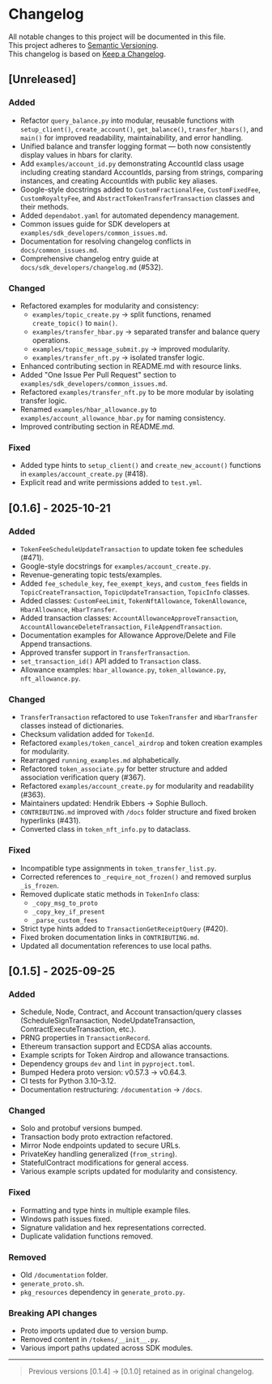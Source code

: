 # Changelog

All notable changes to this project will be documented in this file.  
This project adheres to [Semantic Versioning](https://semver.org).  
This changelog is based on [Keep a Changelog](https://keepachangelog.com/en/1.1.0/).

## [Unreleased]

### Added
- Refactor `query_balance.py` into modular, reusable functions with `setup_client()`, `create_account()`, `get_balance()`, `transfer_hbars()`, and `main()` for improved readability, maintainability, and error handling.
- Unified balance and transfer logging format — both now consistently display values in hbars for clarity.
- Add `examples/account_id.py` demonstrating AccountId class usage including creating standard AccountIds, parsing from strings, comparing instances, and creating AccountIds with public key aliases.
- Google-style docstrings added to `CustomFractionalFee`, `CustomFixedFee`, `CustomRoyaltyFee`, and `AbstractTokenTransferTransaction` classes and their methods.
- Added `dependabot.yaml` for automated dependency management.
- Common issues guide for SDK developers at `examples/sdk_developers/common_issues.md`.
- Documentation for resolving changelog conflicts in `docs/common_issues.md`.
- Comprehensive changelog entry guide at `docs/sdk_developers/changelog.md` (#532).

### Changed
- Refactored examples for modularity and consistency:
  - `examples/topic_create.py` → split functions, renamed `create_topic()` to `main()`.
  - `examples/transfer_hbar.py` → separated transfer and balance query operations.
  - `examples/topic_message_submit.py` → improved modularity.
  - `examples/transfer_nft.py` → isolated transfer logic.
- Enhanced contributing section in README.md with resource links.
- Added "One Issue Per Pull Request" section to `examples/sdk_developers/common_issues.md`.
- Refactored `examples/transfer_nft.py` to be more modular by isolating transfer logic.
- Renamed `examples/hbar_allowance.py` to `examples/account_allowance_hbar.py` for naming consistency.
- Improved contributing section in README.md.

### Fixed
- Added type hints to `setup_client()` and `create_new_account()` functions in `examples/account_create.py` (#418).
- Explicit read and write permissions added to `test.yml`.

## [0.1.6] - 2025-10-21

### Added
- `TokenFeeScheduleUpdateTransaction` to update token fee schedules (#471).
- Google-style docstrings for `examples/account_create.py`.
- Revenue-generating topic tests/examples.
- Added `fee_schedule_key`, `fee_exempt_keys`, and `custom_fees` fields in `TopicCreateTransaction`, `TopicUpdateTransaction`, `TopicInfo` classes.
- Added classes: `CustomFeeLimit`, `TokenNftAllowance`, `TokenAllowance`, `HbarAllowance`, `HbarTransfer`.
- Added transaction classes: `AccountAllowanceApproveTransaction`, `AccountAllowanceDeleteTransaction`, `FileAppendTransaction`.
- Documentation examples for Allowance Approve/Delete and File Append transactions.
- Approved transfer support in `TransferTransaction`.
- `set_transaction_id()` API added to `Transaction` class.
- Allowance examples: `hbar_allowance.py`, `token_allowance.py`, `nft_allowance.py`.

### Changed
- `TransferTransaction` refactored to use `TokenTransfer` and `HbarTransfer` classes instead of dictionaries.
- Checksum validation added for `TokenId`.
- Refactored `examples/token_cancel_airdrop` and token creation examples for modularity.
- Rearranged `running_examples.md` alphabetically.
- Refactored `token_associate.py` for better structure and added association verification query (#367).
- Refactored `examples/account_create.py` for modularity and readability (#363).
- Maintainers updated: Hendrik Ebbers → Sophie Bulloch.
- `CONTRIBUTING.md` improved with `/docs` folder structure and fixed broken hyperlinks (#431).
- Converted class in `token_nft_info.py` to dataclass.

### Fixed
- Incompatible type assignments in `token_transfer_list.py`.
- Corrected references to `_require_not_frozen()` and removed surplus `_is_frozen`.
- Removed duplicate static methods in `TokenInfo` class:
  - `_copy_msg_to_proto`
  - `_copy_key_if_present`
  - `_parse_custom_fees`
- Strict type hints added to `TransactionGetReceiptQuery` (#420).
- Fixed broken documentation links in `CONTRIBUTING.md`.
- Updated all documentation references to use local paths.

## [0.1.5] - 2025-09-25

### Added
- Schedule, Node, Contract, and Account transaction/query classes (ScheduleSignTransaction, NodeUpdateTransaction, ContractExecuteTransaction, etc.).
- PRNG properties in `TransactionRecord`.
- Ethereum transaction support and ECDSA alias accounts.
- Example scripts for Token Airdrop and allowance transactions.
- Dependency groups `dev` and `lint` in `pyproject.toml`.
- Bumped Hedera proto version: v0.57.3 → v0.64.3.
- CI tests for Python 3.10–3.12.
- Documentation restructuring: `/documentation` → `/docs`.

### Changed
- Solo and protobuf versions bumped.
- Transaction body proto extraction refactored.
- Mirror Node endpoints updated to secure URLs.
- PrivateKey handling generalized (`from_string`).
- StatefulContract modifications for general access.
- Various example scripts updated for modularity and consistency.

### Fixed
- Formatting and type hints in multiple example files.
- Windows path issues fixed.
- Signature validation and hex representations corrected.
- Duplicate validation functions removed.

### Removed
- Old `/documentation` folder.
- `generate_proto.sh`.
- `pkg_resources` dependency in `generate_proto.py`.

### Breaking API changes
- Proto imports updated due to version bump.
- Removed content in `/tokens/__init__.py`.
- Various import paths updated across SDK modules.

---

> Previous versions [0.1.4] → [0.1.0] retained as in original changelog.
